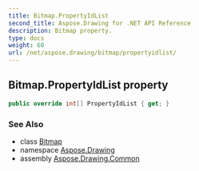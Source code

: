 ```yaml
---
title: Bitmap.PropertyIdList
second_title: Aspose.Drawing for .NET API Reference
description: Bitmap property. 
type: docs
weight: 60
url: /net/aspose.drawing/bitmap/propertyidlist/
---
```

## Bitmap.PropertyIdList property

```csharp
public override int[] PropertyIdList { get; }
```

### See Also

* class [Bitmap](../)
* namespace [Aspose.Drawing](../../bitmap/)
* assembly [Aspose.Drawing.Common](../../../)


